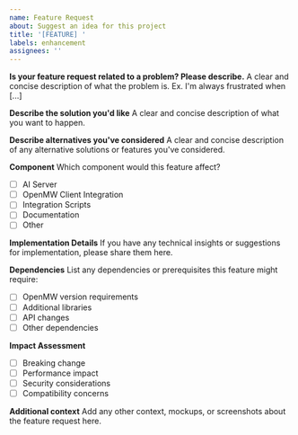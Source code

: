 ```yaml
---
name: Feature Request
about: Suggest an idea for this project
title: '[FEATURE] '
labels: enhancement
assignees: ''
---
```


**Is your feature request related to a problem? Please describe.**
A clear and concise description of what the problem is. Ex. I'm always frustrated when [...]

**Describe the solution you'd like**
A clear and concise description of what you want to happen.

**Describe alternatives you've considered**
A clear and concise description of any alternative solutions or features you've considered.

**Component**
Which component would this feature affect?
- [ ] AI Server
- [ ] OpenMW Client Integration
- [ ] Integration Scripts
- [ ] Documentation
- [ ] Other

**Implementation Details**
If you have any technical insights or suggestions for implementation, please share them here.

**Dependencies**
List any dependencies or prerequisites this feature might require:
- [ ] OpenMW version requirements
- [ ] Additional libraries
- [ ] API changes
- [ ] Other dependencies

**Impact Assessment**
- [ ] Breaking change
- [ ] Performance impact
- [ ] Security considerations
- [ ] Compatibility concerns

**Additional context**
Add any other context, mockups, or screenshots about the feature request here.
